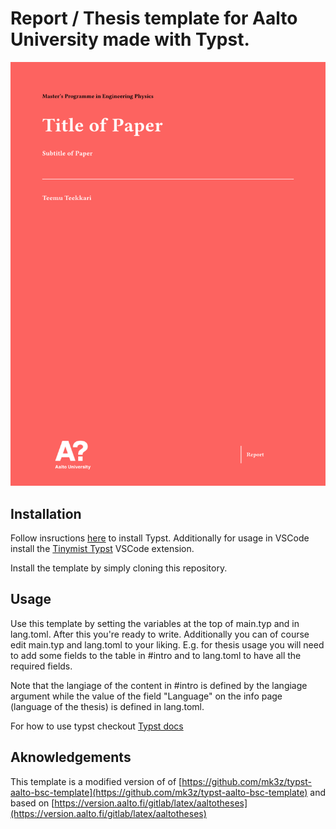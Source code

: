 # Report / Thesis template for Aalto University made with Typst.

![./assets/image.png](./assets/image.png)


## Installation
Follow insructions [here](https://github.com/typst/typst) to install Typst. Additionally for usage in VSCode install the [Tinymist Typst](https://marketplace.visualstudio.com/items?itemName=myriad-dreamin.tinymist) VSCode extension.

Install the template by simply cloning this repository.

## Usage
Use this template by setting the variables at the top of main.typ and in lang.toml. After this you're ready to write. Additionally you can of course edit main.typ and lang.toml to your liking. E.g. for thesis usage you will need to add some fields to the table in #intro and to lang.toml to have all the required fields.

Note that the langiage of the content in #intro is defined by the langiage argument while the value of the field "Language" on the info page (language of the thesis) is defined in lang.toml.

For how to use typst checkout [Typst docs](https://typst.app/docs/)

## Aknowledgements

This template is a modified version of of [https://github.com/mk3z/typst-aalto-bsc-template](https://github.com/mk3z/typst-aalto-bsc-template) and based on [https://version.aalto.fi/gitlab/latex/aaltotheses](https://version.aalto.fi/gitlab/latex/aaltotheses)